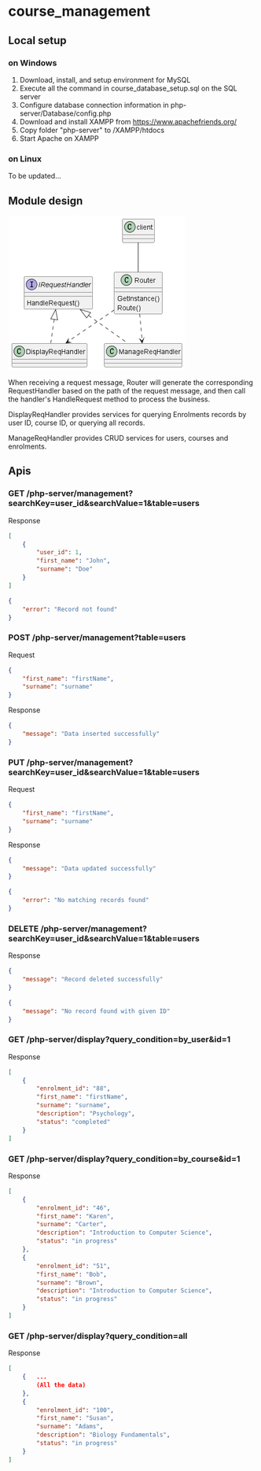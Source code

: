 # course_management
## Local setup

### on Windows

1. Download, install, and setup environment for MySQL
2. Execute all the command in course_database_setup.sql on the SQL server
3. Configure database connection information in php-server/Database/config.php
4. Download and install XAMPP from https://www.apachefriends.org/
5. Copy folder "php-server" to /XAMPP/htdocs
6. Start Apache on XAMPP

### on Linux

To be updated...



## Module design

![Alt Text](./module-design.png)

When receiving a request message, Router will generate the corresponding RequestHandler based on the path of the request message, and then call the handler's HandleRequest method to process the business.

DisplayReqHandler provides services for querying Enrolments records by user ID, course ID, or querying all records.

ManageReqHandler provides CRUD services for users, courses and enrolments.

## Apis

### GET /php-server/management?searchKey=user_id&searchValue=1&table=users
Response

```json
[
    {
        "user_id": 1,
        "first_name": "John",
        "surname": "Doe"
    }
]
```

```json
{
    "error": "Record not found"
}
```



### POST /php-server/management?table=users
Request

```json
{
    "first_name": "firstName",
    "surname": "surname"
}
```


Response

```json
{
    "message": "Data inserted successfully"
}
```



### PUT /php-server/management?searchKey=user_id&searchValue=1&table=users
Request

```json
{
    "first_name": "firstName",
    "surname": "surname"
}
```


Response

```json
{
    "message": "Data updated successfully"
}
```

```json
{
    "error": "No matching records found"
}
```




### DELETE /php-server/management?searchKey=user_id&searchValue=1&table=users
Response

```json
{
    "message": "Record deleted successfully"
}
```

```json
{
    "message": "No record found with given ID"
}
```



### GET /php-server/display?query_condition=by_user&id=1

Response

```json
[
    {
        "enrolment_id": "88",
        "first_name": "firstName",
        "surname": "surname",
        "description": "Psychology",
        "status": "completed"
    }
]
```

### GET /php-server/display?query_condition=by_course&id=1

Response

```json
[
    {
        "enrolment_id": "46",
        "first_name": "Karen",
        "surname": "Carter",
        "description": "Introduction to Computer Science",
        "status": "in progress"
    },
    {
        "enrolment_id": "51",
        "first_name": "Bob",
        "surname": "Brown",
        "description": "Introduction to Computer Science",
        "status": "in progress"
    }
]
```



### GET /php-server/display?query_condition=all

Response

```json
[
    {	...
     	(All the data)
    },
    {
        "enrolment_id": "100",
        "first_name": "Susan",
        "surname": "Adams",
        "description": "Biology Fundamentals",
        "status": "in progress"
    }
]
```

